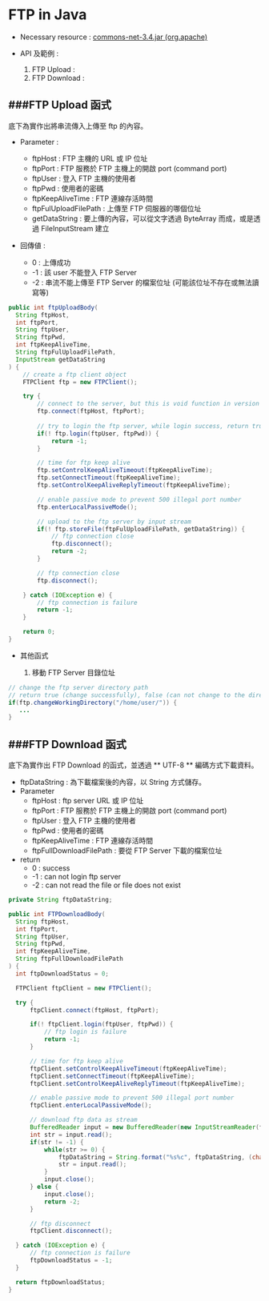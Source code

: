 # FTP in Java

<script type="text/javascript" src="../js/general.js"></script>

* Necessary resource : [commons-net-3.4.jar (org.apache)](http://commons.apache.org/proper/commons-net/download_net.html)

* API 及範例 :
  1. FTP Upload :
  2. FTP Download :

###FTP Upload 函式
---

底下為實作出將串流傳入上傳至 ftp 的內容。

* Parameter :
  * ftpHost : FTP 主機的 URL 或 IP 位址
  * ftpPort : FTP 服務於 FTP 主機上的開啟 port (command port)
  * ftpUser : 登入 FTP 主機的使用者
  * ftpPwd : 使用者的密碼
  * ftpKeepAliveTime : FTP 連線存活時間
  * ftpFulUploadFilePath : 上傳至 FTP 伺服器的哪個位址
  * getDataString : 要上傳的內容，可以從文字透過 ByteArray 而成，或是透過 FileInputStream 建立

* 回傳値 :
  * 0 : 上傳成功
  * -1 : 該 user 不能登入 FTP Server
  * -2 : 串流不能上傳至 FTP Server 的檔案位址 (可能該位址不存在或無法讀寫等)

```Java
public int ftpUploadBody(
  String ftpHost,
  int ftpPort,
  String ftpUser,
  String ftpPwd,
  int ftpKeepAliveTime,
  String ftpFulUploadFilePath,
  InputStream getDataString
) {   	
    // create a ftp client object
    FTPClient ftp = new FTPClient();

    try {
        // connect to the server, but this is void function in version 3.4
        ftp.connect(ftpHost, ftpPort);
        
        // try to login the ftp server, while login success, return true
        if(! ftp.login(ftpUser, ftpPwd)) {
            return -1;
        }

        // time for ftp keep alive
        ftp.setControlKeepAliveTimeout(ftpKeepAliveTime);
        ftp.setConnectTimeout(ftpKeepAliveTime);
        ftp.setControlKeepAliveReplyTimeout(ftpKeepAliveTime);

        // enable passive mode to prevent 500 illegal port number
        ftp.enterLocalPassiveMode();

        // upload to the ftp server by input stream
        if(! ftp.storeFile(ftpFulUploadFilePath, getDataString)) {
            // ftp connection close 
            ftp.disconnect();
            return -2;
        }

        // ftp connection close 
        ftp.disconnect();

    } catch (IOException e) {
        // ftp connection is failure 
        return -1;
    }

    return 0;
}
```

* 其他函式

  1. 移動 FTP Server 目錄位址

```java
// change the ftp server directory path
// return true (change successfully), false (can not change to the directory)
if(ftp.changeWorkingDirectory("/home/user/")) {
   ...
}
```

###FTP Download 函式
---

底下為實作出 FTP Download 的函式，並透過 ** UTF-8 ** 編碼方式下載資料。

* ftpDataString : 為下載檔案後的內容，以 String 方式儲存。
* Parameter
  * ftpHost : ftp server URL 或 IP 位址
  * ftpPort : FTP 服務於 FTP 主機上的開啟 port (command port)
  * ftpUser : 登入 FTP 主機的使用者
  * ftpPwd : 使用者的密碼
  * ftpKeepAliveTime : FTP 連線存活時間
  * ftpFullDownloadFilePath : 要從 FTP Server 下載的檔案位址
* return
  * 0 : success
  * -1 : can not login ftp server
  * -2 : can not read the file or file does not exist

```Java
private String ftpDataString;

public int FTPDownloadBody(
  String ftpHost,
  int ftpPort,
  String ftpUser,
  String ftpPwd,
  int ftpKeepAliveTime,
  String ftpFullDownloadFilePath
) {
  int ftpDownloadStatus = 0;

  FTPClient ftpClient = new FTPClient();

  try {
      ftpClient.connect(ftpHost, ftpPort);

      if(! ftpClient.login(ftpUser, ftpPwd)) {
          // ftp login is failure
          return -1;
      }

      // time for ftp keep alive
      ftpClient.setControlKeepAliveTimeout(ftpKeepAliveTime);
      ftpClient.setConnectTimeout(ftpKeepAliveTime);
      ftpClient.setControlKeepAliveReplyTimeout(ftpKeepAliveTime);

      // enable passive mode to prevent 500 illegal port number
      ftpClient.enterLocalPassiveMode();

      // download ftp data as stream	
      BufferedReader input = new BufferedReader(new InputStreamReader(ftpClient.retrieveFileStream(ftpFullDownloadFilePath),"UTF-8"));
      int str = input.read();
      if(str != -1) {
          while(str >= 0) {
              ftpDataString = String.format("%s%c", ftpDataString, (char)str);
              str = input.read();
          }
          input.close();
      } else {
          input.close();
          return -2;
      }

      // ftp disconnect
      ftpClient.disconnect();

  } catch (IOException e) {
      // ftp connection is failure
      ftpDownloadStatus = -1;
  } 

  return ftpDownloadStatus;
}
```








